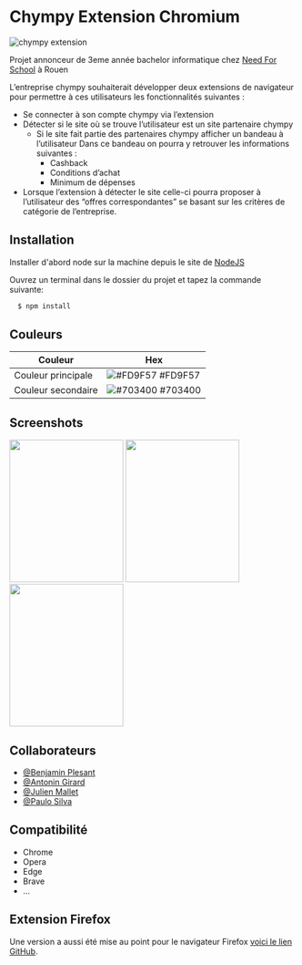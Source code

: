 
# Chympy Extension Chromium

![chympy extension](https://i.imgur.com/PgwnXIn.png)

Projet annonceur de 3eme année bachelor informatique chez [Need For School](https://www.needfor-school.com/) à Rouen

L’entreprise chympy souhaiterait développer deux extensions de navigateur pour permettre à ces utilisateurs les fonctionnalités suivantes :

 - Se connecter à son compte chympy via l’extension 
 - Détecter si le site où se trouve l’utilisateur est un site partenaire chympy 
   - Si le site fait partie des partenaires chympy afficher un bandeau à l’utilisateur
Dans ce bandeau on pourra y retrouver les informations suivantes :
     - Cashback 
     - Conditions d’achat 
     - Minimum de dépenses 
 - Lorsque l’extension à détecter le site celle-ci pourra proposer à l’utilisateur des “offres correspondantes” se basant sur les critères de catégorie de l’entreprise.

## Installation

Installer d'abord node sur la machine depuis le site de [NodeJS](https://nodejs.org/en/)

Ouvrez un terminal dans le dossier du projet et tapez la commande suivante:

```bash
  $ npm install 

```

## Couleurs

| Couleur           | Hex                                                                |
|-------------------| ------------------------------------------------------------------ |
| Couleur principale | ![#FD9F57](https://i.imgur.com/bPtVFwr.png) #FD9F57 |
| Couleur secondaire | ![#703400](https://i.imgur.com/ULIvD55.png) #703400 |


## Screenshots

<img src="https://i.imgur.com/t2JiQSk.png" width="200" height="250"/>
<img src="https://i.imgur.com/ITIj1oa_d.webp?maxwidth=760&fidelity=grand" width="200" height="250"/>
<img src="https://i.imgur.com/PnU3b25.png" width="200" height="250"/>


## Collaborateurs

- [@Benjamin Plesant](https://github.com/BenjaminPLESANT)
- [@Antonin Girard](https://github.com/Antonin15-76)
- [@Julien Mallet](https://github.com/Julien76140)
- [@Paulo Silva](https://github.com/plasilva1997)

## Compatibilité

- Chrome
- Opera
- Edge
- Brave
- ...

## Extension Firefox

Une version a aussi été mise au point pour le navigateur Firefox [voici le lien GitHub](https://github.com/plasilva1997/extension_chympy_firefox).


